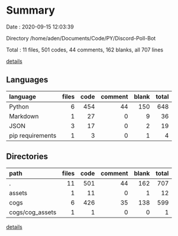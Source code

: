 # Summary

Date : 2020-09-15 12:03:39

Directory /home/aden/Documents/Code/PY/Discord-Poll-Bot

Total : 11 files,  501 codes, 44 comments, 162 blanks, all 707 lines

[details](details.md)

## Languages
| language | files | code | comment | blank | total |
| :--- | ---: | ---: | ---: | ---: | ---: |
| Python | 6 | 454 | 44 | 150 | 648 |
| Markdown | 1 | 27 | 0 | 9 | 36 |
| JSON | 3 | 17 | 0 | 2 | 19 |
| pip requirements | 1 | 3 | 0 | 1 | 4 |

## Directories
| path | files | code | comment | blank | total |
| :--- | ---: | ---: | ---: | ---: | ---: |
| . | 11 | 501 | 44 | 162 | 707 |
| assets | 1 | 11 | 0 | 1 | 12 |
| cogs | 6 | 426 | 35 | 138 | 599 |
| cogs/cog_assets | 1 | 1 | 0 | 0 | 1 |

[details](details.md)